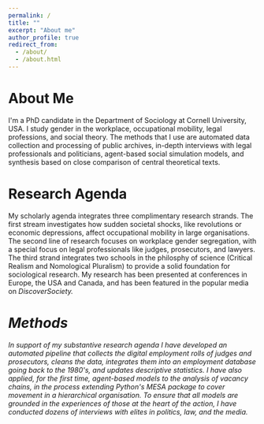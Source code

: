 ```yaml
---
permalink: /
title: ""
excerpt: "About me"
author_profile: true
redirect_from: 
  - /about/
  - /about.html
---
```


About Me
======

I'm a PhD candidate in the Department of Sociology at Cornell University, USA. I study gender in the workplace, occupational mobility, legal professions, and social theory. The methods that I use are automated data collection and processing of public archives, in-depth interviews with legal professionals and politicians, agent-based social simulation models, and synthesis based on close comparison of central theoretical texts.

Research Agenda
======

My scholarly agenda integrates three complimentary research strands. The first stream investigates how sudden societal shocks, like revolutions or economic depressions, affect occupational mobility in large organisations. The second line of research focuses on workplace gender segregation, with a special focus on legal professionals like judges, prosecutors, and lawyers. The third strand integrates two schools in the philosphy of science (Critical Realism and Nomological Pluralism) to provide a solid foundation for sociological research. My research has been presented at conferences in Europe, the USA and Canada, and has been featured in the popular media on <i>DiscoverSociety<i>.
  
Methods
======

In support of my substantive research agenda I have developed an automated pipeline that collects the digital employment rolls of judges and prosecutors, cleans the data, integrates them into an employment database going back to the 1980's, and updates descriptive statistics. I have also applied, for the first time, agent-based models to the analysis of vacancy chains, in the process extending Python's MESA package to cover movement in a hierarchical organisation. To ensure that all models are grounded in the experiences of those at the heart of the action, I have conducted dozens of interviews with elites in politics, law, and the media. 
